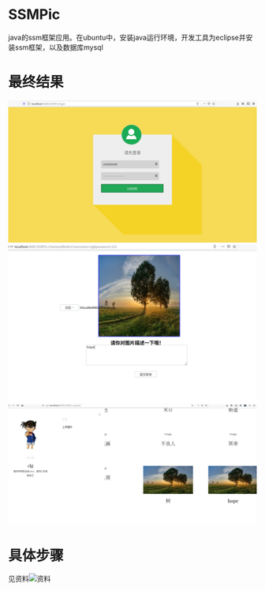 # SSMPic
java的ssm框架应用。在ubuntu中，安装java运行环境，开发工具为eclipse并安装ssm框架，以及数据库mysql
# 最终结果
![login](https://github.com/Ccxcui/SSMPic/blob/master/login.png)
![send](https://github.com/Ccxcui/SSMPic/blob/master/send.png)
![upload](https://github.com/Ccxcui/SSMPic/blob/master/upload.png)
# 具体步骤
见资料![资料](https://github.com/Ccxcui/SSMPic/tree/master/%E8%B5%84%E6%96%99)
